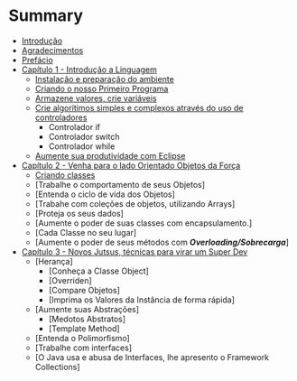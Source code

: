 # Summary

* [Introdução](README.md)
* [Agradecimentos](agradecimentos.md)
* [Prefácio](README.md)
* [Capítulo 1 - Introdução a Linguagem](part1/part1-introduction.md)
   * [Instalação e preparação do ambiente](part1/installation.md)
   * [Criando o nosso Primeiro Programa](part1/frist-java-class.md)
   * [Armazene valores, crie variáveis](part1/variables,md)
   * [Crie algorítimos simples e complexos através do uso de controladores](part1/controladores/README.md)
       * Controlador if
       * Controlador switch
       * Controlador while
   * [Aumente sua produtividade com Eclipse](part1/introducao-eclipse.md)
* [Capítulo 2 - Venha para o lado Orientado Objetos da Força](part2/README.md)
   * [Criando classes](part2/creating-classes.md)
   * [Trabalhe o comportamento de seus Objetos]
   * [Entenda o ciclo de vida dos Objetos]
   * [Trabahe com coleções de objetos, utilizando Arrays]
   * [Proteja os seus dados]
   * [Aumente o poder de suas classes com encapsulamento.]
   * [Cada Classe no seu lugar]
   * [Aumente o poder de seus métodos com ***Overloading/Sobrecarga***]
* [Capítulo 3 - Novos Jutsus, técnicas para virar um Super Dev](part3/README.md)
   * [Herança]
       * [Conheça a Classe Object]
       * [Overriden]
       * [Compare Objetos]
       * [Imprima os Valores da Instância de forma rápida]
   * [Aumente suas Abstrações]
       * [Medotos Abstratos]
       * [Template Method]
   * [Entenda o Polimorfismo]
   * [Trabalhe com interfaces]
   * [O Java usa e abusa de Interfaces, lhe apresento o Framework Collections]


